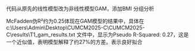 代码从原先的线性模型改为非线性模型GAM，添加BMI 分组分析

McFadden伪R²约为0.25体现在GAM模型的结果中，具体在 c:\Users\Admin\Desktop\CUMCM2025-C\CUMCM2025-C\results\T1_gam_results.txt 文件中，显示为Pseudo R-Squared: 0.27，这是一个近似值，表明模型解释了约27%的方差。表示良好拟合
